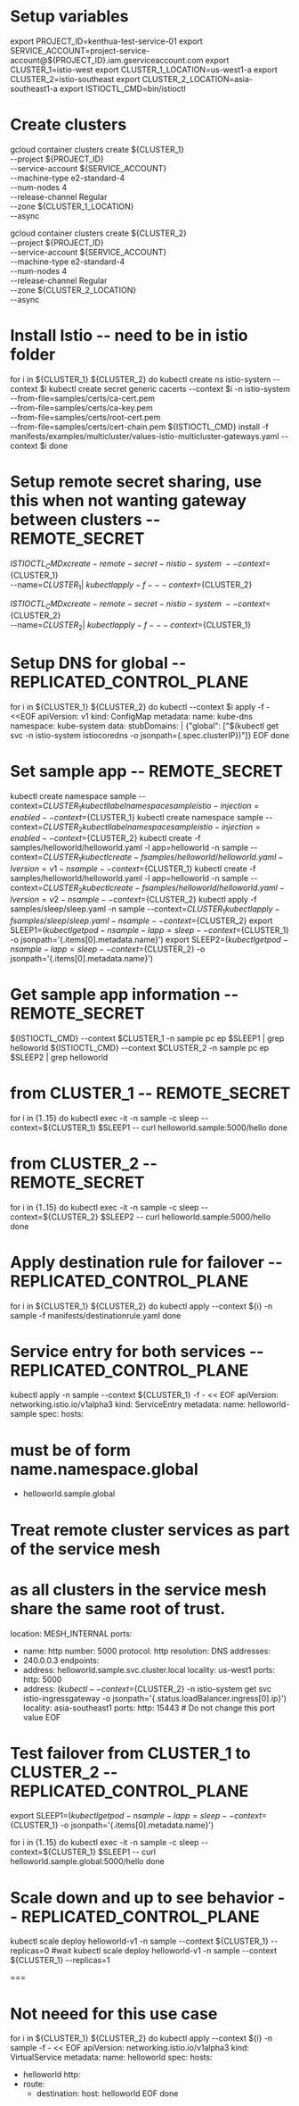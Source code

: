 # Setup variables
export PROJECT_ID=kenthua-test-service-01
export SERVICE_ACCOUNT=project-service-account@${PROJECT_ID}.iam.gserviceaccount.com
export CLUSTER_1=istio-west
export CLUSTER_1_LOCATION=us-west1-a
export CLUSTER_2=istio-southeast
export CLUSTER_2_LOCATION=asia-southeast1-a
export ISTIOCTL_CMD=bin/istioctl

# Create clusters
gcloud container clusters create ${CLUSTER_1} \
  --project ${PROJECT_ID} \
  --service-account ${SERVICE_ACCOUNT} \
  --machine-type e2-standard-4 \
  --num-nodes 4 \
  --release-channel Regular \
  --zone ${CLUSTER_1_LOCATION} \
  --async

gcloud container clusters create ${CLUSTER_2} \
  --project ${PROJECT_ID} \
  --service-account ${SERVICE_ACCOUNT} \
  --machine-type e2-standard-4 \
  --num-nodes 4 \
  --release-channel Regular \
  --zone ${CLUSTER_2_LOCATION} \
  --async

# Install Istio -- need to be in istio folder
for i in ${CLUSTER_1} ${CLUSTER_2}
do
  kubectl create ns istio-system --context $i
  kubectl create secret generic cacerts --context $i -n istio-system \
  --from-file=samples/certs/ca-cert.pem \
  --from-file=samples/certs/ca-key.pem \
  --from-file=samples/certs/root-cert.pem \
  --from-file=samples/certs/cert-chain.pem
  ${ISTIOCTL_CMD} install -f manifests/examples/multicluster/values-istio-multicluster-gateways.yaml --context $i
done

# Setup remote secret sharing, use this when not wanting gateway between clusters -- REMOTE_SECRET
${ISTIOCTL_CMD} x create-remote-secret -n istio-system \
--context=${CLUSTER_1} \
--name=${CLUSTER_1} | \
kubectl apply -f - --context=${CLUSTER_2}

${ISTIOCTL_CMD} x create-remote-secret -n istio-system \
--context=${CLUSTER_2} \
--name=${CLUSTER_2} | \
kubectl apply -f - --context=${CLUSTER_1}

# Setup DNS for global -- REPLICATED_CONTROL_PLANE
for i in ${CLUSTER_1} ${CLUSTER_2}
do
  kubectl --context $i apply -f - <<EOF
apiVersion: v1
kind: ConfigMap
metadata:
  name: kube-dns
  namespace: kube-system
data:
  stubDomains: |
    {"global": ["$(kubectl get svc -n istio-system istiocoredns -o jsonpath={.spec.clusterIP})"]}
EOF
done

# Set sample app -- REMOTE_SECRET
kubectl create namespace sample --context=${CLUSTER_1}
kubectl label namespace sample istio-injection=enabled --context=${CLUSTER_1}
kubectl create namespace sample --context=${CLUSTER_2}
kubectl label namespace sample istio-injection=enabled --context=${CLUSTER_2}
kubectl create -f samples/helloworld/helloworld.yaml -l app=helloworld -n sample --context=${CLUSTER_1}
kubectl create -f samples/helloworld/helloworld.yaml -l version=v1 -n sample --context=${CLUSTER_1}
kubectl create -f samples/helloworld/helloworld.yaml -l app=helloworld -n sample --context=${CLUSTER_2}
kubectl create -f samples/helloworld/helloworld.yaml -l version=v2 -n sample --context=${CLUSTER_2}
kubectl apply -f samples/sleep/sleep.yaml -n sample --context=${CLUSTER_1}
kubectl apply -f samples/sleep/sleep.yaml -n sample --context=${CLUSTER_2}
export SLEEP1=$(kubectl get pod -n sample -l app=sleep --context=${CLUSTER_1} -o jsonpath='{.items[0].metadata.name}')
export SLEEP2=$(kubectl get pod -n sample -l app=sleep --context=${CLUSTER_2} -o jsonpath='{.items[0].metadata.name}')

# Get sample app information -- REMOTE_SECRET
${ISTIOCTL_CMD} --context $CLUSTER_1 -n sample pc ep $SLEEP1 | grep helloworld
${ISTIOCTL_CMD} --context $CLUSTER_2 -n sample pc ep $SLEEP2 | grep helloworld

# from CLUSTER_1 -- REMOTE_SECRET
for i in {1..15}
  do kubectl exec -it -n sample -c sleep --context=${CLUSTER_1} $SLEEP1 -- curl helloworld.sample:5000/hello
done

# from CLUSTER_2 -- REMOTE_SECRET
for i in {1..15}
  do kubectl exec -it -n sample -c sleep --context=${CLUSTER_2} $SLEEP2 -- curl helloworld.sample:5000/hello
done

# Apply destination rule for failover -- REPLICATED_CONTROL_PLANE
for i in ${CLUSTER_1} ${CLUSTER_2}
do
  kubectl apply --context ${i} -n sample -f manifests/destinationrule.yaml
done

# Service entry for both services -- REPLICATED_CONTROL_PLANE
kubectl  apply -n sample --context ${CLUSTER_1} -f - << EOF
apiVersion: networking.istio.io/v1alpha3
kind: ServiceEntry
metadata:
  name: helloworld-sample
spec:
  hosts:
  # must be of form name.namespace.global
  - helloworld.sample.global
  # Treat remote cluster services as part of the service mesh
  # as all clusters in the service mesh share the same root of trust.
  location: MESH_INTERNAL
  ports:
  - name: http
    number: 5000
    protocol: http
  resolution: DNS
  addresses:
  - 240.0.0.3
  endpoints:
  - address: helloworld.sample.svc.cluster.local
    locality: us-west1
    ports:
      http: 5000
  - address: $(kubectl --context=${CLUSTER_2} -n istio-system get svc istio-ingressgateway -o jsonpath='{.status.loadBalancer.ingress[0].ip}')
    locality: asia-southeast1
    ports:
      http: 15443 # Do not change this port value
EOF

# Test failover from CLUSTER_1 to CLUSTER_2 -- REPLICATED_CONTROL_PLANE
export SLEEP1=$(kubectl get pod -n sample -l app=sleep --context=${CLUSTER_1} -o jsonpath='{.items[0].metadata.name}')

for i in {1..15}
  do kubectl exec -it -n sample -c sleep --context=${CLUSTER_1} $SLEEP1 -- curl helloworld.sample.global:5000/hello
done

# Scale down and up to see behavior -- REPLICATED_CONTROL_PLANE
kubectl scale deploy helloworld-v1  -n sample --context ${CLUSTER_1} --replicas=0
#wait
kubectl scale deploy helloworld-v1  -n sample --context ${CLUSTER_1} --replicas=1


===

# Not neeed for this use case
for i in ${CLUSTER_1} ${CLUSTER_2}
do
kubectl apply --context ${i} -n sample -f - << EOF
apiVersion: networking.istio.io/v1alpha3
kind: VirtualService
metadata:
  name: helloworld
spec:
  hosts:
  - helloworld
  http:
  - route:
    - destination:
        host: helloworld
EOF
done